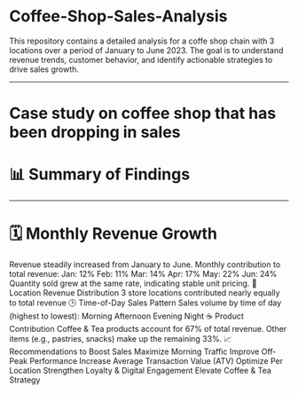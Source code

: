 # Coffee-Shop-Sales-Analysis
This repository contains a detailed analysis for a coffe shop chain with 3 locations over a period of January to June 2023. The goal is to understand revenue trends, customer behavior, and identify actionable strategies to drive sales growth.
_______________________________________________________________
# Case study on coffee shop that has been dropping in sales 

# 📊 Summary of Findings
_______________________________________________________________
# 🗓️ Monthly Revenue Growth

Revenue steadily increased from January to June.
Monthly contribution to total revenue:
Jan: 12%
Feb: 11%
Mar: 14%
Apr: 17%
May: 22%
Jun: 24%
Quantity sold grew at the same rate, indicating stable unit pricing.
📍 Location Revenue Distribution
3 store locations contributed nearly equally to total revenue
🕒 Time-of-Day Sales Pattern
Sales volume by time of day (highest to lowest):
Morning
Afternoon
Evening
Night
☕ Product Contribution
Coffee & Tea products account for 67% of total revenue.
Other items (e.g., pastries, snacks) make up the remaining 33%.
📈 Recommendations to Boost Sales
Maximize Morning Traffic
Improve Off-Peak Performance
Increase Average Transaction Value (ATV)
Optimize Per Location
Strengthen Loyalty & Digital Engagement
Elevate Coffee & Tea Strategy

